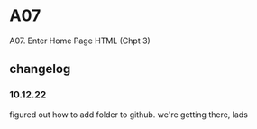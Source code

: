 # A07
A07. Enter Home Page HTML (Chpt 3) 

## changelog
### 10.12.22
figured out how to add folder to github. we're getting there, lads

